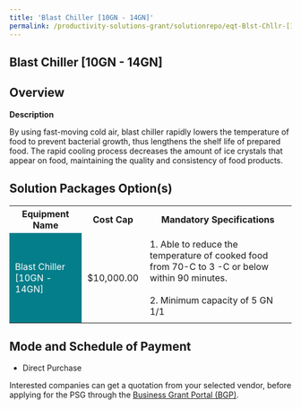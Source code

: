 ```yaml
---
title: 'Blast Chiller [10GN - 14GN]'
permalink: /productivity-solutions-grant/solutionrepo/eqt-Blst-Chllr-[10GN-14GN]--Food-Srvcs
---
```


## Blast Chiller [10GN - 14GN]

## Overview

**Description**

By using fast-moving cold air, blast chiller rapidly lowers the temperature of food to prevent bacterial growth, thus lengthens the shelf life of prepared food. The rapid cooling process decreases the amount of ice crystals that appear on food, maintaining the quality and consistency of food products.

## Solution Packages Option(s)

<table>
<tr>
<th><b>Equipment Name</b></th>
<th><b>Cost Cap</b></th>
<th><b>Mandatory Specifications</b></th>
</tr>
<tr>
<td style='padding: 10px; background-color: #037E8A; color: #FFFFFF;'>Blast Chiller [10GN - 14GN] </td>
<td style='padding: 10px;'>$10,000.00</td>
<td style='padding: 10px;'>1. Able to reduce the temperature of cooked food from 70-C to 3 -C or below within 90 minutes.<br><br>2. Minimum capacity of 5 GN 1/1</td>
</tr>
</table>

## Mode and Schedule of Payment

 - Direct Purchase

Interested companies can get a quotation from your selected vendor, before applying for the PSG through the <a href='https://www.businessgrants.gov.sg/' target='_blank' rel='noopener'>Business Grant Portal (BGP)</a>.

<script src="/jquery/resize-tables.js"></script>
